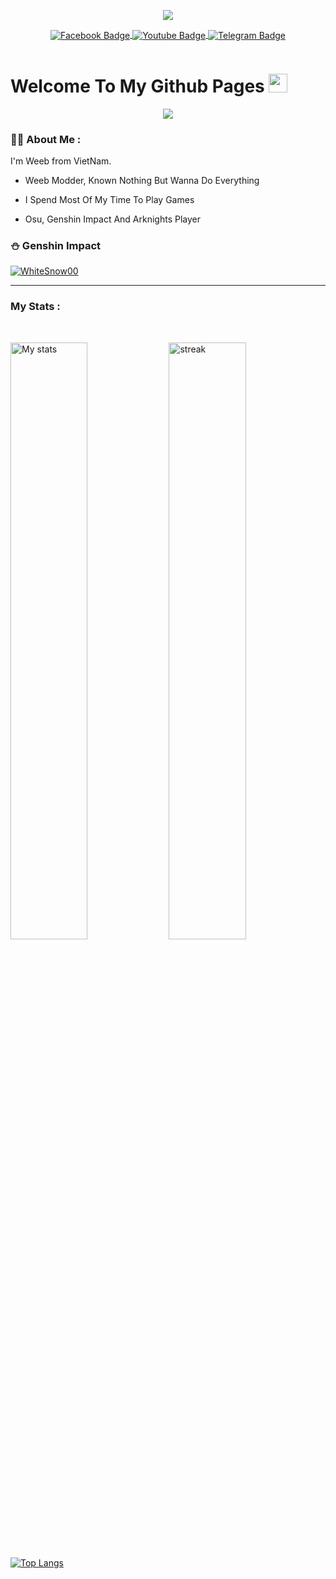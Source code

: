 <p>
   <div id="header" align="center">
  <a href="https://www.youtube.com/watch?v=jtGt-_VZkp4"><img src="https://github.com/WhiteSnow00/WhiteSnow00/blob/main/Ayaka.gif" /></a>
     <br>
</div>
<div align="center" id="badges">
  </p align="center">
  <a href="https://www.facebook.com/F.Ena.2001/">
    <img align="center"
         src="https://img.shields.io/badge/Facebook-blue?style=for-the-badge&logo=facebook&logoColor=white" alt="Facebook Badge"/>
  </a>
  <a href="https://www.youtube.com/channel/UCOyDACjbauabnKgSrn4Z-Ag">
    <img align="center"
         src="https://img.shields.io/badge/YouTube-red?style=for-the-badge&logo=youtube&logoColor=white" alt="Youtube Badge"/>
  </a>
  <a href="https://t.me/sech_ayaya">
    <img align="center"
         src="https://img.shields.io/badge/Telegram-gray?style=for-the-badge&logo=Telegram&logoColor=white" alt="Telegram Badge"/>
  </a>
  
</div >
<p align = "center"> <a href="https://www.youtube.com/watch?v=wefOI4tnW08"><img src = "https://komarev.com/ghpvc/?username=WhiteSnow00&style=flat-square&color=red"alt =""/></a> </p>

<h1>
  Welcome To My Github Pages
  <img src="https://media.giphy.com/media/hvRJCLFzcasrR4ia7z/giphy.gif" width="30px" />
</h1>                     
<div align="center">
  <a href="https://www.youtube.com/watch?v=wefOI4tnW08"><img src="https://github.com/WhiteSnow00/WhiteSnow00/blob/main/Ayaya.gif" /></a>
</div>


### :woman_technologist: About Me :
I'm Weeb from VietNam.
-  Weeb Modder, Known Nothing But Wanna Do Everything

-  I Spend Most Of My Time To Play Games

-  Osu, Genshin Impact And Arknights Player

### ⛄ Genshin Impact
[![WhiteSnow00](https://genshin-card.getloli.com/58/76311298.png)](https://www.youtube.com/watch?v=5RvrTBMcIeo)

---
### My Stats :

<br />
<p>
<img src="https://github-readme-stats.vercel.app/api?username=WhiteSnow00&border_radius=0&show_icons=true&theme=react&locale=ja" alt="My stats" width="49.5%">
<img src="https://github-readme-streak-stats.herokuapp.com?user=WhiteSnow00&theme=react&hide_border=false&border_radius=0&locale=ja" alt="streak" width="49.5%">
</p>
</p>

[![Top Langs](https://github-readme-stats.vercel.app/api/top-langs/?username=WhiteSnow00&layout=compact&langs_count=10&theme=react&locale=ja)](https://www.youtube.com/watch?v=PSwR6c8iV6o)

